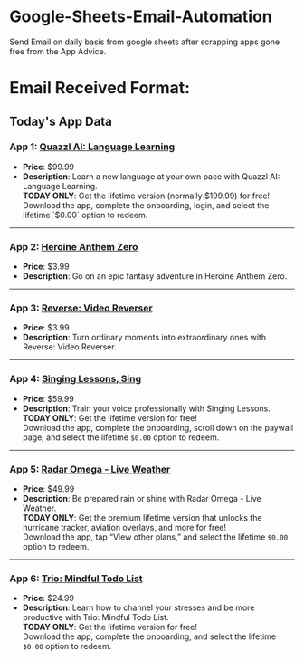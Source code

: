 # Google-Sheets-Email-Automation
Send Email on daily basis from google sheets after scrapping apps gone free from the App Advice.

# Email Received Format:

## Today's App Data

### App 1: [Quazzl AI: Language Learning](https://getapp.cc/app/6504952794)
- **Price**: $99.99
- **Description**: Learn a new language at your own pace with Quazzl AI: Language Learning.  
  **TODAY ONLY**: Get the lifetime version (normally $199.99) for free!  
  Download the app, complete the onboarding, login, and select the lifetime `$0.00` option to redeem.

---

### App 2: [Heroine Anthem Zero](https://getapp.cc/app/1274907797)
- **Price**: $3.99
- **Description**: Go on an epic fantasy adventure in Heroine Anthem Zero.

---

### App 3: [Reverse: Video Reverser](https://getapp.cc/app/6612009856)
- **Price**: $3.99
- **Description**: Turn ordinary moments into extraordinary ones with Reverse: Video Reverser.

---

### App 4: [Singing Lessons, Sing](https://getapp.cc/app/6504427417)
- **Price**: $59.99
- **Description**: Train your voice professionally with Singing Lessons.  
  **TODAY ONLY**: Get the lifetime version for free!  
  Download the app, complete the onboarding, scroll down on the paywall page, and select the lifetime `$0.00` option to redeem.

---

### App 5: [Radar Omega - Live Weather](https://getapp.cc/app/6477562536)
- **Price**: $49.99
- **Description**: Be prepared rain or shine with Radar Omega - Live Weather.  
  **TODAY ONLY**: Get the premium lifetime version that unlocks the hurricane tracker, aviation overlays, and more for free!  
  Download the app, tap “View other plans,” and select the lifetime `$0.00` option to redeem.

---

### App 6: [Trio: Mindful Todo List](https://getapp.cc/app/6636491845)
- **Price**: $24.99
- **Description**: Learn how to channel your stresses and be more productive with Trio: Mindful Todo List.  
  **TODAY ONLY**: Get the lifetime version for free!  
  Download the app, complete the onboarding, and select the lifetime `$0.00` option to redeem.

